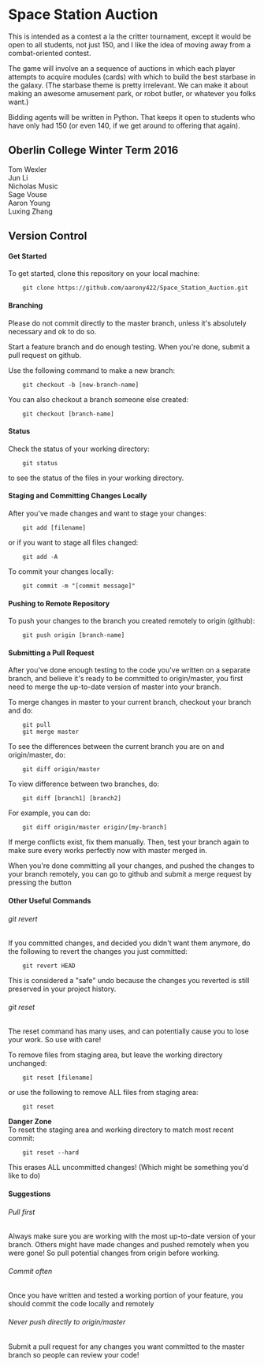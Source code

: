 # Space Station Auction
This is intended as a contest a la the critter tournament, except it would be open to all students, not just 150, and I like the idea of moving away from a combat-oriented contest.  

The game will involve an a sequence of auctions in which each player attempts to acquire modules (cards) with which to build the best starbase in the galaxy. (The starbase theme is pretty irrelevant.  We can make it about making an awesome amusement park, or robot butler, or whatever you folks want.)  

Bidding agents will be written in Python.  That keeps it open to students who have only had 150 (or even 140, if we get around to offering that again).  

## Oberlin College Winter Term 2016
Tom Wexler  
Jun Li  
Nicholas Music  
Sage Vouse  
Aaron Young  
Luxing Zhang  

## Version Control

#### Get Started
To get started, clone this repository on your local machine:

        git clone https://github.com/aarony422/Space_Station_Auction.git

#### Branching
Please do not commit directly to the master branch, unless it's absolutely necessary and ok to do so.

Start a feature branch and do enough testing. When you're done, submit a pull request on github.

Use the following command to make a new branch:

        git checkout -b [new-branch-name]
        
You can also checkout a branch someone else created:

        git checkout [branch-name]

#### Status
Check the status of your working directory:

        git status
        
to see the status of the files in your working directory.

#### Staging and Committing Changes Locally
After you've made changes and want to stage your changes:

        git add [filename]
        
or if you want to stage all files changed:

        git add -A
        
To commit your changes locally:

        git commit -m "[commit message]"

#### Pushing to Remote Repository
To push your changes to the branch you created remotely to origin (github):

        git push origin [branch-name]

#### Submitting a Pull Request
After you've done enough testing to the code you've written on a separate branch, and believe it's ready to be committed to origin/master, you first need to merge the up-to-date version of master into your branch.

To merge changes in master to your current branch, checkout your branch and do:

        git pull
        git merge master

To see the differences between the current branch you are on and origin/master, do:

        git diff origin/master
        
To view difference between two branches, do:

        git diff [branch1] [branch2]

For example, you can do:

        git diff origin/master origin/[my-branch]

If merge conflicts exist, fix them manually. Then, test your branch again to make sure every works perfectly now with master merged in.

When you're done committing all your changes, and pushed the changes to your branch remotely, you can go to github and submit a merge request by pressing the button

#### Other Useful Commands
###### git revert
If you committed changes, and decided you didn't want them anymore, do the following to revert the changes you just committed:

        git revert HEAD

This is considered a "safe" undo because the changes you reverted is still preserved in your project history.

###### git reset 
The reset command has many uses, and can potentially cause you to lose your work. So use with care!

To remove files from staging area, but leave the working directory unchanged:

        git reset [filename]

or use the following to remove ALL files from staging area:

        git reset
        
**Danger Zone**  
To reset the staging area and working directory to match most recent commit:

        git reset --hard
        
This erases ALL uncommitted changes! (Which might be something you'd like to do)

#### Suggestions
###### Pull first
Always make sure you are working with the most up-to-date version of your branch. Others might have made changes and pushed remotely when you were gone! So pull potential changes from origin before working.

###### Commit often
Once you have written and tested a working portion of your feature, you should commit the code locally and remotely

###### Never push directly to origin/master
Submit a pull request for any changes you want committed to the master branch so people can review your code!

